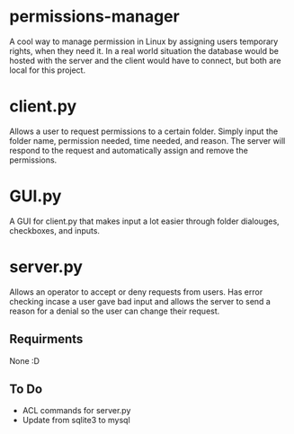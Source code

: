 # permissions-manager
A cool way to manage permission in Linux by assigning users temporary rights, when they need it. In a real world situation the database would be hosted with the server and the client would have to connect, but both are local for this project.

# client.py
Allows a user to request permissions to a certain folder. Simply input the folder name, permission needed, time needed, and reason. The server will respond to the request and automatically assign and remove the permissions.

# GUI.py
A GUI for client.py that makes input a lot easier through folder dialouges, checkboxes, and inputs. 

# server.py
Allows an operator to accept or deny requests from users. Has error checking incase a user gave bad input and allows the server to send a reason for a denial so the user can change their request.

## Requirments
None :D

## To Do
* ACL commands for server.py 
* Update from sqlite3 to mysql
